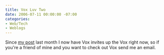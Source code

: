 ```yaml
---
title: Vox Luv Two
date: 2006-07-11 00:00:00 -07:00
categories:
- Web/Tech
- Weblogs
---
```


<p>
Since <a href="http://notes.torrez.org/2006/06/vox_luv.html">my post</a> last month I now have Vox invites up the Vox right now, so if you're a friend of mine and you want to check out Vox send me an email.
</p>
